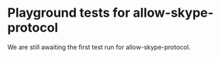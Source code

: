 # Playground tests for allow-skype-protocol
We are still awaiting the first test run for allow-skype-protocol.
